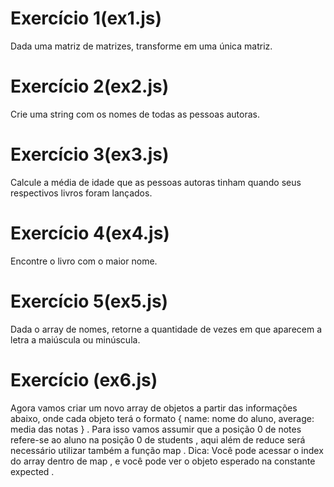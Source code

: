 # Exercício 1(ex1.js)

Dada uma matriz de matrizes, transforme em uma única matriz.

# Exercício 2(ex2.js)

Crie uma string com os nomes de todas as pessoas autoras.

# Exercício 3(ex3.js)

Calcule a média de idade que as pessoas autoras tinham quando seus respectivos livros foram lançados.

# Exercício 4(ex4.js)

Encontre o livro com o maior nome.

# Exercício 5(ex5.js)

Dada o array de nomes, retorne a quantidade de vezes em que aparecem a letra a maiúscula ou minúscula.

# Exercício (ex6.js)

Agora vamos criar um novo array de objetos a partir das informações abaixo, onde cada objeto terá o formato { name: nome do aluno, average: media das notas } . Para isso vamos assumir que a posição 0 de notes refere-se ao aluno na posição 0 de students , aqui além de reduce será necessário utilizar também a função map . Dica: Você pode acessar o index do array dentro de map , e você pode ver o objeto esperado na constante expected .
